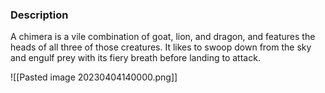 ### Description
A chimera is a vile combination of goat, lion, and dragon, and features the heads of all three of those creatures. It likes to swoop down from the sky and engulf prey with its fiery breath before landing to attack.

![[Pasted image 20230404140000.png]]